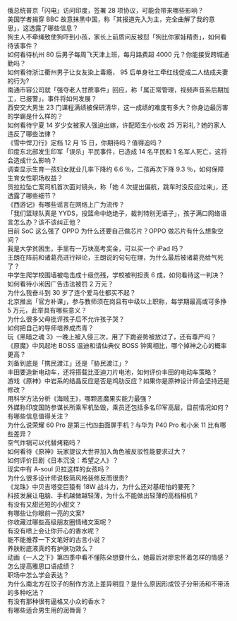 俄总统普京「闪电」访问印度，签署 28 项协议，可能会带来哪些影响？  
美国学者揭穿 BBC 故意抹黑中国，称「其报道先入为主，完全曲解了我的意思」，这透露了哪些信息？  
狗主人不牵绳致使狗吓到小孩，家长上前质问反被怼「狗比你家娃精贵」，如何看待该事件？  
如何看待杭州 80 后男子每周飞天津上班，每月路费超 4000 元？你能接受跨城通勤吗？  
如何看待浙江衢州男子让女友染上毒瘾， 95 后单身社工牵红线促成二人结成夫妻的行为?  
南通市容公司就「强夺老人甘蔗事件」回应，称「属正常管理，视频声音系后期加工，已报警」，事件将如何发展？  
西安交大男生 23 门课程满绩被保研清华，这一成绩的难度有多大？你身边最厉害的学霸是什么样的？  
如何看待宁夏 14 岁少女被家人强迫出嫁，许配陌生小伙收 25 万彩礼？她的家人违反了哪些法律？  
《雪中悍刀行》定档 12 月 15 日，你期待吗？值得追吗？  
印度东北部发生印军「误杀」平民事件，已造成 14 名平民和 1 名军人死亡，这将会造成什么影响？  
调查显示生育一孩妇女就业几率下降约 6.6 ％，二孩再次下降 9.3 ％，如何保障生育女性职场权益？  
货拉拉坠亡案司机首次面对镜头，称「她 4 次提出偏航，跳车时没反应过来」，还透露了哪些细节？  
《西游记》有哪些谣言在网络上广为流传？  
「我们篮球队真是 YYDS，投篮命中绝绝子，裁判特别无语子」，孩子满口网络语言怎么办？该不该纠正他？  
目前 SoC 这么强了 OPPO 为什么还要自己做芯片？OPPO 做芯片有什么想象空间？  
我是大学贫困生，手里有一万块高考奖金，可以买一个 iPad 吗？  
王朗在阵前和诸葛亮进行辩论，王朗说的句句在理，为什么最后被诸葛亮给气死了？  
中学生爬学校围墙被电击成十级伤残，学校被判担责 6 成，如何看待这一判决？  
如何看待小米因广告违法被罚 2 万元？  
为什么我奋斗到 30 岁了连个爱马仕都买不起？  
北京推出「官方补课」，参与教师须在岗且有中级以上职称，每学期最高或可多挣 5 万元，此举具有哪些意义？  
为什么很多父母批评孩子后不允许孩子哭？  
如何把自己的导师培养成杰青？  
玩《黑暗之魂 3》一晚上被入侵三次，用了下跪姿势被放过了，还有尊严吗？  
《原魔》中风起地 BOSS 温迪和请仙典仪 BOSS 钟离相比，哪个掉神之心的概率更高？  
刘备到底是「携民渡江」还是「胁民渡江」?  
丰田要造新电动车，还将搭载比亚迪刀片电池，如何评价丰田的电动车策略？  
游戏《原神》中岩系的结晶反应是否是鸡肋反应？如果你是原神设计师会坚持还是修改？  
用科学方法分析《海贼王》，哪颗恶魔果实能力最强？  
外媒称印度国防参谋长所乘军机坠毁，乘员还包括多名印军高层，目前情况如何？有哪些信息值得关注？  
为什么说荣耀 60 Pro 是第三代四曲面屏手机？与华为 P40 Pro 和小米 11 比有哪些差异？  
空气炸锅可以代替烤箱吗？  
如何看待《原神》玩家提议大世界加入角色被反驳性能要求过大？  
如何评价日剧《日本沉没：希望之人》？  
现实中有 A-soul 贝拉这样的女孩吗？  
为什么很多设计师说极简风格装修反而很贵?  
《龙珠》中贝吉塔变巨猿有 18W 战斗力，为什么还对基纽怕的要死？  
科技发展让电脑、手机越做越轻薄，为什么不能做出轻薄的高档相机？  
有没有又甜还短的小甜文？  
有哪些让你眼前一亮的文案?  
你收藏过哪些高级朋友圈情绪文案呢？  
有没有喷上会让你开心的香水呢？  
能不能推荐一下文笔好的古言小说？  
养肤粉底液真的有护肤功效么？  
动画《一人之下》第四季中看不懂陈朵想要什么，她最后对廖忠怀着怎样的情感？  
怎么提高雅思口语成绩？  
职场中怎么学会表达？  
为什么南北方在饺子的制作方法上差异明显？是什么原因形成饺子分带汤和不带汤的多种吃法？  
有没有那种很有逼格又小众的香水？  
有哪些适合男生用的润唇膏？  
